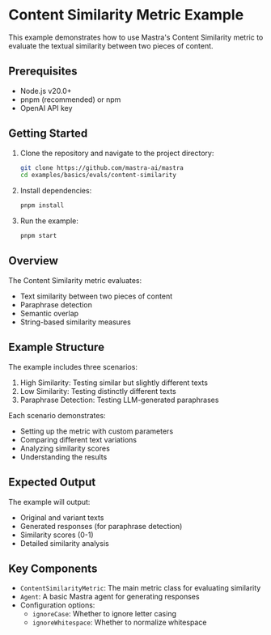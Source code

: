 # Content Similarity Metric Example

This example demonstrates how to use Mastra's Content Similarity metric to evaluate the textual similarity between two pieces of content.

## Prerequisites

- Node.js v20.0+
- pnpm (recommended) or npm
- OpenAI API key

## Getting Started

1. Clone the repository and navigate to the project directory:

   ```bash
   git clone https://github.com/mastra-ai/mastra
   cd examples/basics/evals/content-similarity
   ```

2. Install dependencies:

   ```bash
   pnpm install
   ```

3. Run the example:

   ```bash
   pnpm start
   ```

## Overview

The Content Similarity metric evaluates:

- Text similarity between two pieces of content
- Paraphrase detection
- Semantic overlap
- String-based similarity measures

## Example Structure

The example includes three scenarios:

1. High Similarity: Testing similar but slightly different texts
2. Low Similarity: Testing distinctly different texts
3. Paraphrase Detection: Testing LLM-generated paraphrases

Each scenario demonstrates:

- Setting up the metric with custom parameters
- Comparing different text variations
- Analyzing similarity scores
- Understanding the results

## Expected Output

The example will output:

- Original and variant texts
- Generated responses (for paraphrase detection)
- Similarity scores (0-1)
- Detailed similarity analysis

## Key Components

- `ContentSimilarityMetric`: The main metric class for evaluating similarity
- `Agent`: A basic Mastra agent for generating responses
- Configuration options:
  - `ignoreCase`: Whether to ignore letter casing
  - `ignoreWhitespace`: Whether to normalize whitespace
